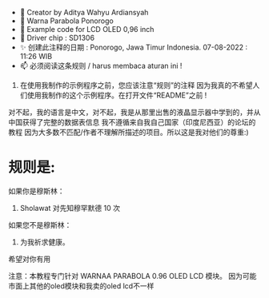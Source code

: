 - 👋 Creator by Aditya Wahyu Ardiansyah
- 👀 Warna Parabola Ponorogo
- 🌱 Example code for LCD OLED 0,96 inch
- 💞️ Driver chip : SD1306
- ✨ 创建此注释的日期 : Ponorogo, Jawa Timur Indonesia. 07-08-2022 : 11:26 WIB
- 📫 必须阅读这条规则 / harus membaca aturan ini !

1. 在使用我制作的示例程序之前，您应该注意“规则”的注释
因为我真的不希望人们使用我制作的这个示例程序。在打开文件“README”之前 !

对不起，我的语言是中文，对不起，我是从那里出售的液晶显示器中学到的，并从中国获得了完整的数据表信息
我不遵循来自我自己国家（印度尼西亚）的论坛的教程
因为大多数不匹配/作者不理解所描述的项目。所以这是我对他们的尊重:)

规则是:
======

如果你是穆斯林：
1. Sholawat 对先知穆罕默德 10 次

如果您不是穆斯林：
1. 为我祈求健康。


希望对你有用

注意：本教程专门针对 WARNAA PARABOLA 0.96 OLED LCD 模块。
因为可能市面上其他的oled模块和我卖的oled lcd不一样
<!---

 __      ____________            _________________ __________  ________             
/  \    /  \______   \           \______   \      \\______   \/  _____/             
\   \/\/   /|     ___/   ______   |     ___/   |   \|       _/   \  ___             
 \        / |    |      /_____/   |    |  /    |    \    |   \    \_\  \            
  \__/\  /  |____|                |____|  \____|__  /____|_  /\______  /            
       \/                                         \/       \/        \/             
________  .____     ___________________              _______      ________  ________
\_____  \ |    |    \_   _____/\______ \             \   _  \    /   __   \/  _____/
 /   |   \|    |     |    __)_  |    |  \    ______  /  /_\  \   \____    /   __  \ 
/    |    \    |___  |        \ |    `   \  /_____/  \  \_/   \     /    /\  |__\  \
\_______  /_______ \/_______  //_______  /            \_____  / /\ /____/  \_____  /
        \/        \/        \/         \/                   \/  \/               \/ 
 ____________ _______    ________                                                   
/_   \_____  \\   _  \  /  _____/                                                   
 |   | _(__  </  /_\  \/   __  \                                                    
 |   |/       \  \_/   \  |__\  \                                                   
 |___/______  /\_____  /\_____  /                                                   
            \/       \/       \/                                                    

--->
